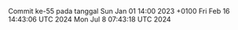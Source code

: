Commit ke-55 pada tanggal Sun Jan 01 14:00 2023 +0100
Fri Feb 16 14:43:06 UTC 2024
Mon Jul  8 07:43:18 UTC 2024
